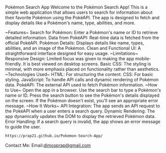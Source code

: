 Pokémon Search App
Welcome to the Pokémon Search App! This is a simple web application that allows users to search for information about their favorite Pokémon using the PokéAPI. The app is designed to fetch and display details like a Pokémon's name, type, abilities, and more.

~Features~
Search for Pokémon: Enter a Pokémon's name or ID to retrieve detailed information.
Data from PokéAPI: Real-time data is fetched from the official PokéAPI.
Pokémon Details: Displays details like name, types, abilities, and an image of the Pokémon.
Clean and Functional UI: A straightforward interface designed for easy usage.
~Limitations~
Responsive Design: Limited focus was given to making the app mobile-friendly. It is best viewed on desktop screens.
Basic CSS: The styling is minimal, with more emphasis placed on functionality rather than aesthetics.
~Technologies Used~
HTML: For structuring the content.
CSS: For basic styling.
JavaScript: To handle API calls and dynamic rendering of Pokémon data.
PokéAPI: The external API used to fetch Pokémon information.
~How to Use~
Open the app in a browser.
Use the search bar to type a Pokémon's name or ID.
Press the search button to see the Pokémon's details displayed on the screen.
If the Pokémon doesn't exist, you'll see an appropriate error message.
~How It Works~
API Integration: The app sends an API request to the PokéAPI when a user enters a search query.
Dynamic Rendering: The app dynamically updates the DOM to display the retrieved Pokémon data.
Error Handling: If a search query is invalid, the app shows an error message to guide the user.

```bash
https://prap21.github.io/Pokemon-Search-App/
```

Contact Me:
Email:dimosprap@gmail.com
